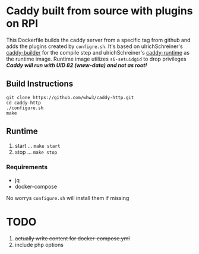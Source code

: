 # Caddy built from source with plugins on RPI

This Dockerfile builds the caddy server from a specific tag from github and adds
the plugins created by `configre.sh`. It's based on ulrichSchreiner's [caddy-builder](https://github.com/ulrichSchreiner/caddy-builder) for the compile step and ulrichSchreiner's [caddy-runtime](https://github.com/ulrichSchreiner/caddy-runtime) as the runtime image. Runtime image utilizes `s6-setuidgid` to drop privileges
***Caddy will run with UID 82 (www-data) and not as root!***

## Build Instructions
```
git clone https://github.com/whw3/caddy-http.git
cd caddy-http
./configure.sh
make
```
## Runtime 
1. start
...  `make start`
2. stop
... `make stop`


### Requirements
* jq
* docker-compose

No worrys `configure.sh` will install them if missing

# TODO
1. ~~actually write content for docker-compose.yml~~
2. include php options
